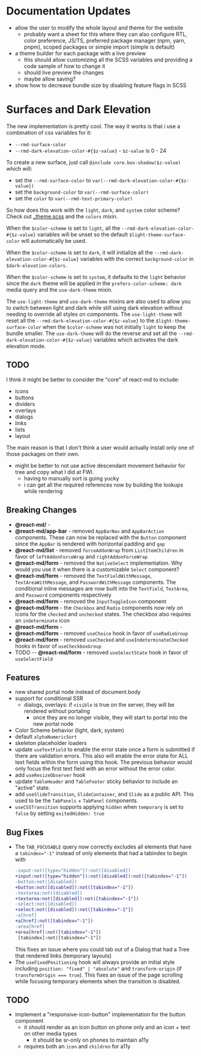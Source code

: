 # Documentation Updates

- allow the user to modify the whole layout and theme for the website
  - probably want a sheet for this where they can also configure RTL, color preference, JS/TS, preferred package manager (npm, yarn, pnpm), scoped packages or simple import (simple is default)
- a theme builder for each package with a live preview
  - this should allow customizing all the SCSS variables and providing a code sample of how to change it
  - should live preview the changes
  - maybe allow saving?
- show how to decrease bundle size by disabling feature flags in SCSS

# Surfaces and Dark Elevation

The new implementation is pretty cool. The way it works is that i use a combination of css variables for it:

- `--rmd-surface-color`
- `--rmd-dark-elevation-color-#{$z-value}` - `$z-value` is 0 - 24

To create a new surface, just call `@include core.box-shadow($z-value)` which will:

- set the `--rmd-surface-color` to `var(--rmd-dark-elevation-color-#{$z-value})`
- set the `background-color` to `var(--rmd-surface-color)`
- set the `color` to `var(--rmd-text-primary-color)`

So how does this work with the `light`, `dark`, and `system` color scheme? Check out
[\_theme.scss](./packages/core/src/theme/_theme.scss) and the `colors` mixin.

When the `$color-scheme` is set to `light`, all the `--rmd-dark-elevation-color-#{$z-value}` variables
will be unset so the default `$light-theme-surface-color` will automatically be used.

When the `$color-scheme` is set to `dark`, it will initialize all the `--rmd-dark-elevation-color-#{$z-value}` variables
with the correct `background-color` in `$dark-elevation-colors`.

When the `$color-scheme` is set to `system`, it defaults to the `light` behavior since the `dark` theme
will be applied in the `prefers-color-scheme: dark` media query and the `use-dark-theme` mixin.

The `use-light-theme` and `use-dark-theme` mixins are also used to allow you to switch between
light and dark while still using dark elevation without needing to override all styles on components.
The `use-light-theme` will reset all the `--rmd-dark-elevation-color-#{$z-value}` to the `$light-theme-surface-color`
when the `$color-scheme` was not initially `light` to keep the bundle smaller. The `use-dark-theme`
will do the reverse and set all the `--rmd-dark-elevation-color-#{$z-value}` variables which activates
the dark elevation mode.

## TODO

I think it might be better to consider the "core" of react-md to include:

- icons
- buttons
- dividers
- overlays
- dialogs
- links
- lists
- layout

The main reason is that I don't think a user would actually install only one of those packages on their own.

<!-- - combine `@react-md/app-bar`, `@react-md/link`, `@react-md/layout` into `@react-md/navigation` -->
<!--   - or some other name -->
<!--   - these components heavily rely on each other and don't seem useful as standalone packages -->

<!-- - update `useScrollLock` to no longer set `overflow: hidden` -->
<!--   - this causes layout shifting which isn't desired and perf issues if using resize observers -->
<!--   - instead, https://stackoverflow.com/a/4770179 -->
<!--     - need to make sure it only affects the document.body or window -->

<!-- - update fixed app bars to be offset by the scrollbar size? The `Header.module.scss` does this atm -->
<!-- - do not use folders for material icons -->
<!--   - this makes imports much easier -->
<!--   - filled should be default. the others should be `{{ICON_NAME}}{{ICON_TYPE}}Icon` -->
<!--   - makes it a bit harder for the material icons page -->
<!-- - create skeleton loaders -->

- might be better to not use active descendant movement behavior for tree and copy what I did at FWI.
  - having to manually sort is going yucky
  - i can get all the required references now by building the lookups while rendering

## Breaking Changes

- **@react-md/** -
- **@react-md/app-bar** - removed `AppBarNav` and `AppBarAction` components. These can now be replaced with the `Button` component since the `AppBar` is rendered with horizontal padding and `gap`
- **@react-md/list** - removed `forceAddonWrap` from `ListItemChildren` in favor of `leftAddonForceWrap` and `rightAddonForceWrap`
- **@react-md/form** - removed the `NativeSelect` implementation. Why would you use it when there is a customizable `Select` component?
- **@react-md/form** - removed the `TextFieldWithMessage`, `TextAreaWithMessage`, and `PasswordWithMessage` components. The conditional inline messages are now built into the `TextField`, `TextArea`, and `Password` components respectively
- **@react-md/form** - removed the `InputToggleIcon` component
- **@react-md/form** - the `Checkbox` and `Radio` components now rely on icons for the `checked` and `unchecked` states. The checkbox also requires an `indeterminate` icon
- **@react-md/form** -
- **@react-md/form** - removed `useChoice` hook in favor of `useRadioGroup`
- **@react-md/form** - removed `useChecked` and `useIndeterminateChecked` hooks in favor of `useCheckboxGroup`
- TODO -- **@react-md/form** - removed `useSelectState` hook in favor of `useSelectField`

## Features

- new shared portal node instead of document.body
- support for conditional SSR
  - dialogs, overlays: if `visible` is true on the server, they will be rendered without portaling
    - once they are no longer visible, they will start to portal into the new portal node
- Color Scheme behavior (light, dark, system)
- default `alphaNumericSort`
- skeleton placeholder loaders
- update `useTextField` to enable the error state once a form is submitted if there are validation errors. This also will enable the error state for ALL text fields within the form using this hook. The previous behavior would only focus the first text field with an error without the error color.
- add `useResizeObserver` hook
- update `TableHeader` and `TableFooter` sticky behavior to include an "active" state.
- add `useSlideTransition`, `SlideContainer`, and `Slide` as a public API. This used to be the `TabPanels` + `TabPanel` components.
- `useCSSTransition` supports applying `hidden` when `temporary` is set to `false` by setting `exitedHidden: true`

## Bug Fixes

- The `TAB_FOCUSABLE` query now correctly excludes all elements that have a `tabindex="-1"` instead of only elements that had a tabindex to begin with
  ```diff
  -input:not([type="hidden"]):not([disabled])
  +input:not([type="hidden"]):not([disabled]):not([tabindex="-1"])
  -button:not([disabled])
  +button:not([disabled]):not([tabindex="-1"])
  -textarea:not([disabled])
  +textarea:not([disabled]):not([tabindex="-1"])
  -select:not([disabled])
  +select:not([disabled]):not([tabindex="-1"])
  -a[href]
  +a[href]:not([tabindex="-1"])
  -area[href]
  +area[href]:not([tabindex="-1"])
   [tabindex]:not([tabindex="-1"])
  ```
  This fixes an issue where you could tab out of a Dialog that had a Tree that rendered links (temporary layouts)
- The `useFixedPositioning` hook will always provide an initial style including `position: "fixed" | "absolute"` and `transform-origin` (if `transformOrigin === true`). This fixes an issue of the page scrolling while focusing temporary elements when the transition is disabled.

## TODO

- Implement a "responsive-icon-button" implementation for the button component
  - it should render as an icon button on phone only and an icon + text on other media types
    - it should be sr-only on phones to maintain a11y
  - requires both an `icon` and `children` for a11y
